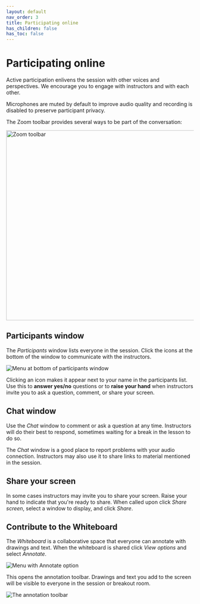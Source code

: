 ```yaml
---
layout: default
nav_order: 3
title: Participating online
has_children: false
has_toc: false
---
```


# Participating online

Active participation enlivens the session with other voices and perspectives. We encourage you to engage with instructors and with each other.

Microphones are muted by default to improve audio quality and recording is disabled to preserve participant privacy.

The Zoom toolbar provides several ways to be part of the conversation:

<img src="figures/zoom_toolbar.png" alt="Zoom toolbar" width="510"/>
<br/>

## Participants window

The _Participants_ window lists everyone in the session. Click the icons at the bottom of the window to communicate with the instructors.

![Menu at bottom of participants window](figures/participants_window_menu.png)

Clicking an icon makes it appear next to your name in the participants list. Use this to **answer yes/no** questions or to **raise your hand** when instructors invite you to ask a question, comment, or share your screen.
<br/>

## Chat window

Use the _Chat_ window to comment or ask a question at any time. Instructors will do their best to respond, sometimes waiting for a break in the lesson to do so.

The _Chat_ window is a good place to report problems with your audio connection. Instructors may also use it to share links to material mentioned in the session.
<br/>

## Share your screen

In some cases instructors may invite you to share your screen. Raise your hand to indicate that you're ready to share. When called upon click _Share screen_, select a window to display, and click _Share_.
<br/>

## Contribute to the Whiteboard

The _Whiteboard_ is a collaborative space that everyone can annotate with drawings and text. When the whiteboard is shared click _View options_ and select _Annotate_.

![Menu with Annotate option](figures/open_annotate_toolbar.png)

This opens the annotation toolbar. Drawings and text you add to the screen will be visible to everyone in the session or breakout room.

![The annotation toolbar](figures/annotate_toolbar.png)

